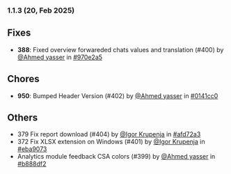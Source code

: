 ### 1.1.3 (20, Feb 2025)
## Fixes
- **388**: Fixed overview forwareded chats values and translation (#400) by [<u>@Ahmed yasser</u>](https://www.github.com/Ahmedyasser) in [#970e2a5](https://github.com/buerokratt/Analytics-Module/commit/970e2a5)
## Chores
- **950**: Bumped Header Version (#402) by [<u>@Ahmed yasser</u>](https://www.github.com/Ahmedyasser) in [#0141cc0](https://github.com/buerokratt/Analytics-Module/commit/0141cc0)
## Others
- 379 Fix report download (#404) by [<u>@Igor Krupenja</u>](https://www.github.com/IgorKrupenja) in [#afd72a3](https://github.com/buerokratt/Analytics-Module/commit/afd72a3)
- 372 Fix XLSX extension on Windows (#401) by [<u>@Igor Krupenja</u>](https://www.github.com/IgorKrupenja) in [#eba9073](https://github.com/buerokratt/Analytics-Module/commit/eba9073)
- Analytics module feedback CSA colors (#399) by [<u>@Ahmed yasser</u>](https://www.github.com/Ahmedyasser) in [#b888df2](https://github.com/buerokratt/Analytics-Module/commit/b888df2)
